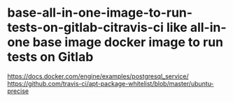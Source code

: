 # base-all-in-one-image-to-run-tests-on-gitlab-citravis-ci like all-in-one base image docker image to run tests on Gitlab

https://docs.docker.com/engine/examples/postgresql_service/
https://github.com/travis-ci/apt-package-whitelist/blob/master/ubuntu-precise